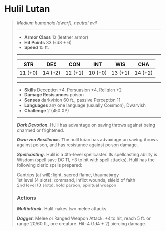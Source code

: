 # Hulil Lutan
>*Medium humanoid (dwarf), neutral evil*
>___
>- **Armor Class** 13 (leather armor)
>- **Hit Points** 33 (6d8 + 6)
>- **Speed** 15 ft.
>___
>|STR|DEX|CON|INT|WIS|CHA|
>|:---:|:---:|:---:|:---:|:---:|:---:|
>|11 (+0)|14 (+2)|12 (+1)|10 (+0)|13 (+1)|14 (+2)|
>___
>- **Skills** Deception +4, Persuasion +4, Religion +2
>- **Damage Resistances** poison
>- **Senses** darkvision 60 ft., passive Perception 11
>- **Languages** any one language (usually Common), Dwarvish
>- **Challenge** 2 (450 XP)
>___
>***Dark Devotion.*** Hulil has advantage on saving throws against being charmed or frightened.  
>
>***Dwarven Resilience.*** The hulil lutan has advantage on saving throws against poison, and has resistance against poison damage.  
>
>***Spellcasting.*** Hulil is a 4th-level spellcaster. Its spellcasting ability is Wisdom (spell save DC 11, +3 to hit with spell attacks). Hulil has the following cleric spells prepared:  
>
>Cantrips (at will): light, sacred flame, thaumaturgy  
>1st level (4 slots): command, inflict wounds, shield of faith  
>2nd level (3 slots): hold person, spiritual weapon  
>
>### Actions
>***Multiattack.*** Hulil makes two melee attacks.  
>
>***Dagger.*** Melee  or Ranged Weapon Attack: +4 to hit, reach 5 ft. or range 20/60 ft., one creature. Hit: 4 (1d4 + 2) piercing damage.